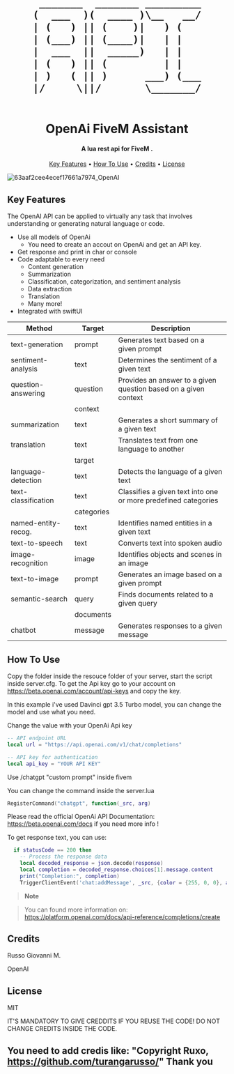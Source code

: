 <h1 align="center">
  <br>


     _______  _______ _________
    (  ___  )(  ____ )\__   __/
    | (   ) || (    )|   ) (   
    | (___) || (____)|   | |   
    |  ___  ||  _____)   | |   
    | (   ) || (         | |   
    | )   ( || )      ___) (___
    |/     \||/       \_______/


                           
  <br>
  OpenAi FiveM Assistant
  <br>
</h1>

<h4 align="center">A lua rest api for FiveM
.</h4>


<p align="center">
  <a href="#key-features">Key Features</a> •
  <a href="#how-to-use">How To Use</a> •
  <a href="#credits">Credits</a> •
  <a href="#license">License</a>
</p>

![63aaf2cee4ecef17661a7974_OpenAI](https://user-images.githubusercontent.com/113531412/219901691-6eac92d2-457e-40d7-94c9-9886069ba4f3.jpg)


## Key Features

The OpenAI API can be applied to virtually any task that involves understanding or generating natural language or code.

* Use all models of OpenAi
  - You need to create an accout on OpenAi and get an API key.
* Get response and print in char or console
* Code adaptable to every need
  - Content generation
  - Summarization
  - Classification, categorization, and sentiment analysis
  - Data extraction
  - Translation
  - Many more!
* Integrated with swiftUI

| Method               |   Target   | Description |
| ---------------------| -----------|-------------|
| text-generation      | prompt     | Generates text based on a given prompt |
| sentiment-analysis   | text       | Determines the sentiment of a given text |
| question-answering   | question   | Provides an answer to a given question based on a given context |
|                      | context    |             |
| summarization        | text       | Generates a short summary of a given text |
| translation          | text       | Translates text from one language to another |
|                      | target     |             |
| language-detection   | text       | Detects the language of a given text |
| text-classification  | text       | Classifies a given text into one or more predefined categories |
|                      | categories |             |
| named-entity-recog.  | text       | Identifies named entities in a given text |
| text-to-speech       | text       | Converts text into spoken audio |
| image-recognition    | image      | Identifies objects and scenes in an image |
| text-to-image        | prompt     | Generates an image based on a given prompt |
| semantic-search      | query      | Finds documents related to a given query |
|                      | documents  |             |
| chatbot              | message    | Generates responses to a given message |


## How To Use

Copy the folder inside the resouce folder of your server, start the script inside server.cfg. To get the Api key go to your account on https://beta.openai.com/account/api-keys and copy the key.

In this example i've used Davinci gpt 3.5 Turbo model, you can change the model and use what you need.

Change the value with your OpenAi Api key

```lua
-- API endpoint URL
local url = "https://api.openai.com/v1/chat/completions"

-- API key for authentication
local api_key = "YOUR API KEY"
```
Use /chatgpt "custom prompt" inside fivem

You can change the command inside the server.lua

```lua
RegisterCommand("chatgpt", function(_src, arg)

```
Please read the official OpenAi API Documentation: https://beta.openai.com/docs if you need more info !

To get response text, you can use:

```lua
  if statusCode == 200 then
    -- Process the response data
    local decoded_response = json.decode(response)
    local completion = decoded_response.choices[1].message.content
    print("Completion:", completion)
    TriggerClientEvent('chat:addMessage', _src, {color = {255, 0, 0}, args = {"open_ai","" ..completion.. ""}})
```

> **Note**

> You can found more information on: https://platform.openai.com/docs/api-reference/completions/create


## Credits

Russo Giovanni M.

OpenAI

## License

MIT

IT'S MANDATORY TO GIVE CREDDITS IF YOU REUSE THE CODE!
DO NOT CHANGE CREDITS INSIDE THE CODE.

You need to add credis like:
"Copyright Ruxo, https://github.com/turangarusso/"
Thank you
---

